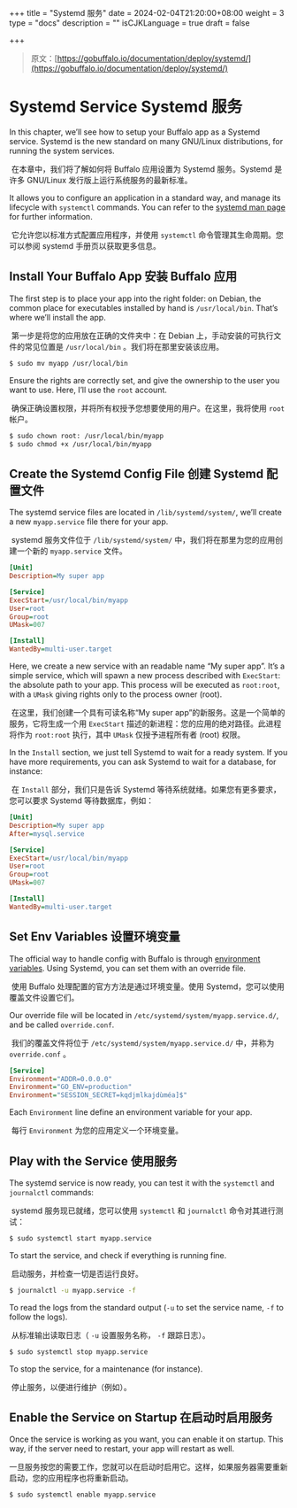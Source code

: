 +++
title = "Systemd 服务"
date = 2024-02-04T21:20:00+08:00
weight = 3
type = "docs"
description = ""
isCJKLanguage = true
draft = false

+++

> 原文：[https://gobuffalo.io/documentation/deploy/systemd/](https://gobuffalo.io/documentation/deploy/systemd/)

# Systemd Service Systemd 服务 

In this chapter, we’ll see how to setup your Buffalo app as a Systemd service. Systemd is the new standard on many GNU/Linux distributions, for running the system services.

​	在本章中，我们将了解如何将 Buffalo 应用设置为 Systemd 服务。Systemd 是许多 GNU/Linux 发行版上运行系统服务的最新标准。

It allows you to configure an application in a standard way, and manage its lifecycle with `systemctl` commands. You can refer to the [systemd man page](https://www.freedesktop.org/software/systemd/man/systemd.service.html) for further information.

​	它允许您以标准方式配置应用程序，并使用 `systemctl` 命令管理其生命周期。您可以参阅 systemd 手册页以获取更多信息。

## Install Your Buffalo App 安装 Buffalo 应用 

The first step is to place your app into the right folder: on Debian, the common place for executables installed by hand is `/usr/local/bin`. That’s where we’ll install the app.

​	第一步是将您的应用放在正确的文件夹中：在 Debian 上，手动安装的可执行文件的常见位置是 `/usr/local/bin` 。我们将在那里安装该应用。

```bash
$ sudo mv myapp /usr/local/bin
```

Ensure the rights are correctly set, and give the ownership to the user you want to use. Here, I’ll use the `root` account.

​	确保正确设置权限，并将所有权授予您想要使用的用户。在这里，我将使用 `root` 帐户。

```bash
$ sudo chown root: /usr/local/bin/myapp
$ sudo chmod +x /usr/local/bin/myapp
```

## Create the Systemd Config File 创建 Systemd 配置文件 

The systemd service files are located in `/lib/systemd/system/`, we’ll create a new `myapp.service` file there for your app.

​	systemd 服务文件位于 `/lib/systemd/system/` 中，我们将在那里为您的应用创建一个新的 `myapp.service` 文件。

```ini
[Unit]
Description=My super app

[Service]
ExecStart=/usr/local/bin/myapp
User=root
Group=root
UMask=007

[Install]
WantedBy=multi-user.target
```

Here, we create a new service with an readable name “My super app”. It’s a simple service, which will spawn a new process described with `ExecStart`: the absolute path to your app. This process will be executed as `root:root`, with a `UMask` giving rights only to the process owner (root).

​	在这里，我们创建一个具有可读名称“My super app”的新服务。这是一个简单的服务，它将生成一个用 `ExecStart` 描述的新进程：您的应用的绝对路径。此进程将作为 `root:root` 执行，其中 `UMask` 仅授予进程所有者 (root) 权限。

In the `Install` section, we just tell Systemd to wait for a ready system. If you have more requirements, you can ask Systemd to wait for a database, for instance:

​	在 `Install` 部分，我们只是告诉 Systemd 等待系统就绪。如果您有更多要求，您可以要求 Systemd 等待数据库，例如：

```ini
[Unit]
Description=My super app
After=mysql.service

[Service]
ExecStart=/usr/local/bin/myapp
User=root
Group=root
UMask=007

[Install]
WantedBy=multi-user.target
```

## Set Env Variables 设置环境变量 

The official way to handle config with Buffalo is through [environment variables](https://gobuffalo.io/documentation/getting_started/configuration). Using Systemd, you can set them with an override file.

​	使用 Buffalo 处理配置的官方方法是通过环境变量。使用 Systemd，您可以使用覆盖文件设置它们。

Our override file will be located in `/etc/systemd/system/myapp.service.d/`, and be called `override.conf`.

​	我们的覆盖文件将位于 `/etc/systemd/system/myapp.service.d/` 中，并称为 `override.conf` 。

```ini
[Service]
Environment="ADDR=0.0.0.0"
Environment="GO_ENV=production"
Environment="SESSION_SECRET=kqdjmlkajdùméa]$"
```

Each `Environment` line define an environment variable for your app.

​	每行 `Environment` 为您的应用定义一个环境变量。

## Play with the Service 使用服务 

The systemd service is now ready, you can test it with the `systemctl` and `journalctl` commands:

​	systemd 服务现已就绪，您可以使用 `systemctl` 和 `journalctl` 命令对其进行测试：

```bash
$ sudo systemctl start myapp.service
```

To start the service, and check if everything is running fine.

​	启动服务，并检查一切是否运行良好。

```bash
$ journalctl -u myapp.service -f
```

To read the logs from the standard output (`-u` to set the service name, `-f` to follow the logs).

​	从标准输出读取日志（ `-u` 设置服务名称， `-f` 跟踪日志）。

```bash
$ sudo systemctl stop myapp.service
```

To stop the service, for a maintenance (for instance).

​	停止服务，以便进行维护（例如）。

## Enable the Service on Startup 在启动时启用服务 

Once the service is working as you want, you can enable it on startup. This way, if the server need to restart, your app will restart as well.

​	一旦服务按您的需要工作，您就可以在启动时启用它。这样，如果服务器需要重新启动，您的应用程序也将重新启动。

```bash
$ sudo systemctl enable myapp.service
```
